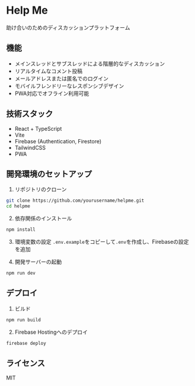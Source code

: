 # Help Me

助け合いのためのディスカッションプラットフォーム

## 機能

- メインスレッドとサブスレッドによる階層的なディスカッション
- リアルタイムなコメント投稿
- メールアドレスまたは匿名でのログイン
- モバイルフレンドリーなレスポンシブデザイン
- PWA対応でオフライン利用可能

## 技術スタック

- React + TypeScript
- Vite
- Firebase (Authentication, Firestore)
- TailwindCSS
- PWA

## 開発環境のセットアップ

1. リポジトリのクローン
```bash
git clone https://github.com/yourusername/helpme.git
cd helpme
```

2. 依存関係のインストール
```bash
npm install
```

3. 環境変数の設定
`.env.example`をコピーして`.env`を作成し、Firebaseの設定を追加

4. 開発サーバーの起動
```bash
npm run dev
```

## デプロイ

1. ビルド
```bash
npm run build
```

2. Firebase Hostingへのデプロイ
```bash
firebase deploy
```

## ライセンス

MIT